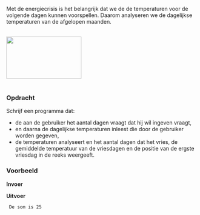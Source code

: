 Met de energiecrisis is het belangrijk dat we de de temperaturen voor de volgende dagen kunnen voorspellen. Daarom analyseren we de dagelijkse temperaturen van de afgelopen maanden.

<br>  
<div class="dodona-centered-group"><img src="media/vorst_bevroren_sloot.jpeg" width="198" height="111"></div>
<br>

### Opdracht

Schrijf een programma dat:

- de aan de gebruiker het aantal dagen vraagt dat hij wil ingeven vraagt,
- en daarna de dagelijkse temperaturen inleest die door de gebruiker worden gegeven,
- de temperaturen analyseert en het aantal dagen dat het vries, de gemiddelde temperatuur van de vriesdagen en de positie van de ergste vriesdag in de reeks weergeeft.

### Voorbeeld

**Invoer**



**Uitvoer**

     De som is 25
